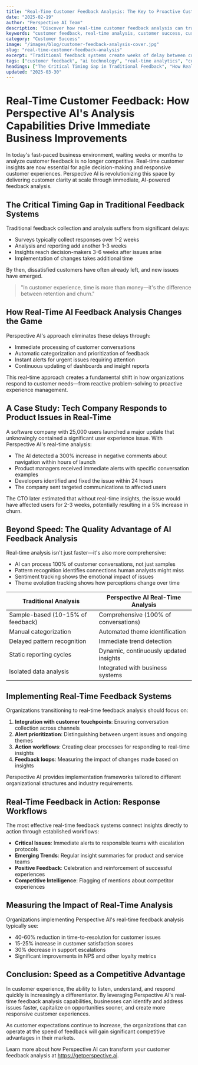 ```yaml
---
title: "Real-Time Customer Feedback Analysis: The Key to Proactive Customer Success"
date: "2025-02-19"
author: "Perspective AI Team"
description: "Discover how real-time customer feedback analysis can transform your customer success strategy and help you address issues before they impact customer satisfaction."
keywords: "customer feedback, real-time analysis, customer success, customer satisfaction, proactive support"
category: "Customer Success"
image: "/images/blog/customer-feedback-analysis-cover.jpg"
slug: "real-time-customer-feedback-analysis"
excerpt: "Traditional feedback systems create weeks of delay between customer issues and action. Learn how Perspective AI's real-time analysis capabilities provide immediate insights, allowing businesses to respond to customer needs faster than ever before."
tags: ["customer feedback", "ai technology", "real-time analytics", "customer experience", "business intelligence"]
headings: ["The Critical Timing Gap in Traditional Feedback", "How Real-Time AI Feedback Analysis Changes the Game", "A Case Study: Tech Company Responds to Product Issues", "Beyond Speed: The Quality Advantage", "Implementing Real-Time Feedback Systems"]
updated: "2025-03-30"
---
```


# Real-Time Customer Feedback: How Perspective AI's Analysis Capabilities Drive Immediate Business Improvements

In today's fast-paced business environment, waiting weeks or months to analyze customer feedback is no longer competitive. Real-time customer insights are now essential for agile decision-making and responsive customer experiences. Perspective AI is revolutionizing this space by delivering customer clarity at scale through immediate, AI-powered feedback analysis.

## The Critical Timing Gap in Traditional Feedback Systems

Traditional feedback collection and analysis suffers from significant delays:

- Surveys typically collect responses over 1-2 weeks
- Analysis and reporting add another 1-3 weeks
- Insights reach decision-makers 3-6 weeks after issues arise
- Implementation of changes takes additional time

By then, dissatisfied customers have often already left, and new issues have emerged.

> "In customer experience, time is more than money—it's the difference between retention and churn."

## How Real-Time AI Feedback Analysis Changes the Game

Perspective AI's approach eliminates these delays through:

- Immediate processing of customer conversations
- Automatic categorization and prioritization of feedback
- Instant alerts for urgent issues requiring attention
- Continuous updating of dashboards and insight reports

This real-time approach creates a fundamental shift in how organizations respond to customer needs—from reactive problem-solving to proactive experience management.

## A Case Study: Tech Company Responds to Product Issues in Real-Time

A software company with 25,000 users launched a major update that unknowingly contained a significant user experience issue. With Perspective AI's real-time analysis:

- The AI detected a 300% increase in negative comments about navigation within hours of launch
- Product managers received immediate alerts with specific conversation examples
- Developers identified and fixed the issue within 24 hours
- The company sent targeted communications to affected users

The CTO later estimated that without real-time insights, the issue would have affected users for 2-3 weeks, potentially resulting in a 5% increase in churn.

## Beyond Speed: The Quality Advantage of AI Feedback Analysis

Real-time analysis isn't just faster—it's also more comprehensive:

- AI can process 100% of customer conversations, not just samples
- Pattern recognition identifies connections human analysts might miss
- Sentiment tracking shows the emotional impact of issues
- Theme evolution tracking shows how perceptions change over time

| Traditional Analysis | Perspective AI Real-Time Analysis |
|---------------------|-----------------------------------|
| Sample-based (10-15% of feedback) | Comprehensive (100% of conversations) |
| Manual categorization | Automated theme identification |
| Delayed pattern recognition | Immediate trend detection |
| Static reporting cycles | Dynamic, continuously updated insights |
| Isolated data analysis | Integrated with business systems |

## Implementing Real-Time Feedback Systems

Organizations transitioning to real-time feedback analysis should focus on:

1. **Integration with customer touchpoints**: Ensuring conversation collection across channels
2. **Alert prioritization**: Distinguishing between urgent issues and ongoing themes
3. **Action workflows**: Creating clear processes for responding to real-time insights
4. **Feedback loops**: Measuring the impact of changes made based on insights

Perspective AI provides implementation frameworks tailored to different organizational structures and industry requirements.

## Real-Time Feedback in Action: Response Workflows

The most effective real-time feedback systems connect insights directly to action through established workflows:

- **Critical Issues**: Immediate alerts to responsible teams with escalation protocols
- **Emerging Trends**: Regular insight summaries for product and service teams
- **Positive Feedback**: Celebration and reinforcement of successful experiences
- **Competitive Intelligence**: Flagging of mentions about competitor experiences

## Measuring the Impact of Real-Time Analysis

Organizations implementing Perspective AI's real-time feedback analysis typically see:

- 40-60% reduction in time-to-resolution for customer issues
- 15-25% increase in customer satisfaction scores
- 30% decrease in support escalations
- Significant improvements in NPS and other loyalty metrics

## Conclusion: Speed as a Competitive Advantage

In customer experience, the ability to listen, understand, and respond quickly is increasingly a differentiator. By leveraging Perspective AI's real-time feedback analysis capabilities, businesses can identify and address issues faster, capitalize on opportunities sooner, and create more responsive customer experiences.

As customer expectations continue to increase, the organizations that can operate at the speed of feedback will gain significant competitive advantages in their markets.

Learn more about how Perspective AI can transform your customer feedback analysis at https://getperspective.ai. 